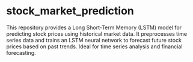 # stock_market_prediction
This repository provides a Long Short-Term Memory (LSTM) model for predicting stock prices using historical market data. It preprocesses time series data and trains an LSTM neural network to forecast future stock prices based on past trends. Ideal for time series analysis and financial forecasting.
